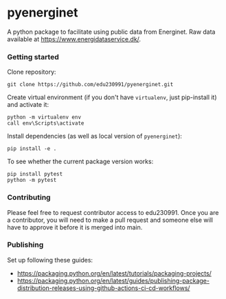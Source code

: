 # pyenerginet
A python package to facilitate using public data from Energinet.
Raw data available at https://www.energidataservice.dk/.

### Getting started
Clone repository:

```
git clone https://github.com/edu230991/pyenerginet.git
```

Create virtual environment (if you don't have `virtualenv`, just pip-install it) and activate it:

```
python -m virtualenv env
call env\Scripts\activate
```

Install dependencies (as well as local version of `pyenerginet`):

```
pip install -e .
```

To see whether the current package version works:
```
pip install pytest
python -m pytest
```

### Contributing 
Please feel free to request contributor access to edu230991.
Once you are a contributor, you will need to make a pull request and someone else will have to approve it before it is merged into main.

### Publishing
Set up following these guides:
- https://packaging.python.org/en/latest/tutorials/packaging-projects/
- https://packaging.python.org/en/latest/guides/publishing-package-distribution-releases-using-github-actions-ci-cd-workflows/

